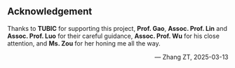## Acknowledgement <a id="title8"></a>
Thanks to **TUBIC** for supporting this project, **Prof. Gao**, **Assoc. Prof. Lin** and **Assoc. Prof. Luo** for their careful guidance, **Assoc. Prof. Wu** for his close attention, and **Ms. Zou** for her honing me all the way. <p align="right">— Zhang ZT, 2025-03-13</p>